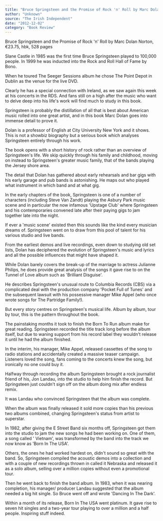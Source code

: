 ```yaml
---
title: "Bruce Springsteen and the Promise of Rock 'n' Roll by Marc Dolan"
author: "Unknown"
source: "The Irish Independent"
date: "2012-12-02"
category: "Book Review"
---
```


Bruce Springsteen and the Promise of Rock 'n' Roll by Marc Dolan Norton, €23.75, hbk, 528 pages

Slane Castle in 1985 was the first time Bruce Springsteen played to 100,000 people. In 1999 he was inducted into the Rock and Roll Hall of Fame by Bono.

When he toured The Seeger Sessions album he chose The Point Depot in Dublin as the venue for the live DVD.

Clearly he has a special connection with Ireland, as we saw again this week at his concerts in the RDS. And fans still on a high after the music who want to delve deep into his life's work will find much to study in this book.

Springsteen is probably the distillation of all that is best about American music rolled into one great artist, and in this book Marc Dolan goes into immense detail to prove it.

Dolan is a professor of English at City University New York and it shows. This is not a showbiz biography but a serious book which analyses Springsteen entirely through his work.

The book opens with a short history of rock rather than an overview of Springsteen's life. We skip quickly through his family and childhood, moving on instead to Springsteen's greater music family, that of the bands playing the Jersey shore area.

The detail that Dolan has gathered about early rehearsals and bar gigs with his early garage and pub bands is astonishing. He maps out who played what instrument in which band and at what gig.

In the early chapters of the book, Springsteen is one of a number of characters (including Steve Van Zandt) playing the Asbury Park music scene and in particular the now infamous 'Upstage Club' where Springsteen and his contemporaries convened late after their paying gigs to jam together late into the night.

If ever a 'music scene' existed then this sounds like the kind every musician dreams of. Springsteen went on to draw from this pool of talent for his various studio and live bands.

From the earliest demos and live recordings, even down to studying old set lists, Dolan has deciphered the evolution of Springsteen's music and lyrics and all the possible influences that might have shaped it.

While Dolan barely covers the break-up of the marriage to actress Julianne Philips, he does provide great analysis of the songs it gave rise to on the Tunnel of Love album such as 'Brilliant Disguise'.

He describes Springsteen's unusual route to Columbia Records (CBS) via a complicated deal with the production company 'Pocket Full of Tunes' and the subsequent lawsuit with his possessive manager Mike Appel (who once wrote songs for The Partridge Family!).

But every story centres on Springsteen's musical life. Album by album, tour by tour, this is the pattern throughout the book.

The painstaking months it took to finish the Born To Run album make for great reading. Springsteen recorded the title track long before the album itself, but due to waning support from his record label they wouldn't release it until he had the album finished.

In the interim, his manager, Mike Appel, released cassettes of the song to radio stations and accidentally created a massive teaser campaign. Listeners loved the song, fans coming to the concerts knew the song, but ironically no one could buy it.

Halfway through recording the album Springsteen brought a rock journalist friend of his, Jon Landau, into the studio to help him finish the record. But Springsteen just couldn't sign off on the album doing mix after endless remix.

It was Landau who convinced Springsteen that the album was complete.

When the album was finally released it sold more copies than his previous two albums combined, changing Springsteen's status from artist to superstar.

In 1982, after giving the E Street Band six months off, Springsteen got them into the studio to jam the new songs he had been working on. One of them, a song called ' Vietnam', was transformed by the band into the track we now know as 'Born In The USA'.

Others, the ones he had worked hardest on, didn't sound so great with the band. So, Springsteen compiled the acoustic demos into a collection and with a couple of new recordings thrown in called it Nebraska and released it as a solo album, selling over a million copies without even a promotional tour.

Then he went back to finish the band album. In 1983, when it was nearing completion, his manager/ producer Landau suggested that the album needed a big hit single. So Bruce went off and wrote 'Dancing In The Dark'.

Within a month of its release, Born In The USA went platinum. It gave rise to seven hit singles and a two-year tour playing to over a million and a half people. Inspiring stuff indeed.